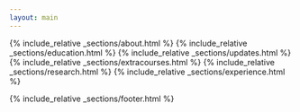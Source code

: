 ```yaml
---
layout: main
---
```


{% include_relative _sections/about.html %}
{% include_relative _sections/education.html %}
{% include_relative _sections/updates.html %}
{% include_relative _sections/extracourses.html %}
{% include_relative _sections/research.html %}
{% include_relative _sections/experience.html %}

{% include_relative _sections/footer.html %}
